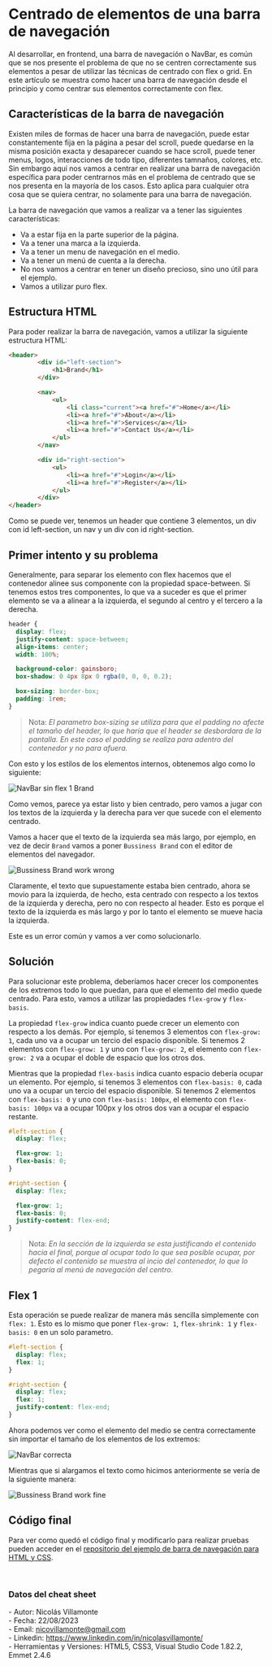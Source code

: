 # Centrado de elementos de una barra de navegación

Al desarrollar, en frontend, una barra de navegación o NavBar, es común que se nos presente el problema de que no se centren correctamente sus elementos a pesar de utilizar las técnicas de centrado con flex o grid. En este artículo se muestra como hacer una barra de navegación desde el principio y como centrar sus elementos correctamente con flex.

## Características de la barra de navegación

Existen miles de formas de hacer una barra de navegación, puede estar constantemente fija en la página a pesar del scroll, puede quedarse en la misma posición exacta y desaparecer cuando se hace scroll, puede tener menus, logos, interacciones de todo tipo, diferentes tamnaños, colores, etc. Sin embargo aquí nos vamos a centrar en realizar una barra de navegación específica para poder centrarnos más en el problema de centrado que se nos presenta en la mayoría de los casos. Esto aplica para cualquier otra cosa que se quiera centrar, no solamente para una barra de navegación.

La barra de navegación que vamos a realizar va a tener las siguientes características:

- Va a estar fija en la parte superior de la página.
- Va a tener una marca a la izquierda.
- Va a tener un menu de navegación en el medio.
- Va a tener un menú de cuenta a la derecha.
- No nos vamos a centrar en tener un diseño precioso, sino uno útil para el ejemplo.
- Vamos a utilizar puro flex.

## Estructura HTML

Para poder realizar la barra de navegación, vamos a utilizar la siguiente estructura HTML:

```html
<header>
        <div id="left-section">
            <h1>Brand</h1>
        </div>

        <nav>
            <ul>
                <li class="current"><a href="#">Home</a></li>
                <li><a href="#">About</a></li>
                <li><a href="#">Services</a></li>
                <li><a href="#">Contact Us</a></li>
            </ul>
        </nav>

        <div id="right-section">
            <ul>
                <li><a href="#">Login</a></li>
                <li><a href="#">Register</a></li>
            </ul>
        </div>
</header>
```

Como se puede ver, tenemos un header que contiene 3 elementos, un div con id left-section, un nav y un div con id right-section.

## Primer intento y su problema

Generalmente, para separar los elemento con flex hacemos que el contenedor alinee sus componente con la propiedad space-between. Si tenemos estos tres componentes, lo que va a suceder es que el primer elemento se va a alinear a la izquierda, el segundo al centro y el tercero a la derecha.

```css
header {
  display: flex;
  justify-content: space-between;
  align-items: center;
  width: 100%;

  background-color: gainsboro;
  box-shadow: 0 4px 8px 0 rgba(0, 0, 0, 0.2);

  box-sizing: border-box;
  padding: 1rem;
}
```

> Nota: _El parametro box-sizing se utiliza para que el padding no afecte el tamaño del header, lo que haría que el header se desbordara de la pantalla. En este caso el padding se realiza para adentro del contenedor y no para afuera._

Con esto y los estilos de los elementos internos, obtenemos algo como lo siguiente:

![NavBar sin flex 1 Brand](https://github.com/nicovillamonte/code-cheat-sheet/assets/64659720/9aa9b2b2-f625-4ed0-b30e-50432b0ef096)

Como vemos, parece ya estar listo y bien centrado, pero vamos a jugar con los textos de la izquierda y la derecha para ver que sucede con el elemento centrado.

Vamos a hacer que el texto de la izquierda sea más largo, por ejemplo, en vez de decir `Brand` vamos a poner `Bussiness Brand` con el editor de elementos del navegador.

![Bussiness Brand work wrong](https://github.com/nicovillamonte/code-cheat-sheet/assets/64659720/fe27f13f-318f-4339-a0d8-20d7fe8cccf1)

Claramente, el texto que supuestamente estaba bien centrado, ahora se movio para la izquierda, de hecho, esta centrado con respecto a los textos de la izquierda y derecha, pero no con respecto al header. Esto es porque el texto de la izquierda es más largo y por lo tanto el elemento se mueve hacia la izquierda.

Este es un error común y vamos a ver como solucionarlo.

## Solución

Para solucionar este problema, deberíamos hacer crecer los componentes de los extremos todo lo que puedan, para que el elemento del medio quede centrado. Para esto, vamos a utilizar las propiedades `flex-grow` y `flex-basis`. 

La propiedad `flex-grow` indica cuanto puede crecer un elemento con respecto a los demás. Por ejemplo, si tenemos 3 elementos con `flex-grow: 1`, cada uno va a ocupar un tercio del espacio disponible. Si tenemos 2 elementos con `flex-grow: 1` y uno con `flex-grow: 2`, el elemento con `flex-grow: 2` va a ocupar el doble de espacio que los otros dos.

Mientras que la propiedad `flex-basis` indica cuanto espacio debería ocupar un elemento. Por ejemplo, si tenemos 3 elementos con `flex-basis: 0`, cada uno va a ocupar un tercio del espacio disponible. Si tenemos 2 elementos con `flex-basis: 0` y uno con `flex-basis: 100px`, el elemento con `flex-basis: 100px` va a ocupar 100px y los otros dos van a ocupar el espacio restante.

```css
#left-section {
  display: flex;

  flex-grow: 1;
  flex-basis: 0;
}

#right-section {
  display: flex;

  flex-grow: 1;
  flex-basis: 0;
  justify-content: flex-end;
}
```

> Nota: _En la sección de la izquierda se esta justificando el contenido hacia el final, porque al ocupar todo lo que sea posible ocupar, por defecto el contenido se muestra al incio del contenedor, lo que lo pegaría al menú de navegación del centro._

## Flex 1

Esta operación se puede realizar de manera más sencilla simplemente con `flex: 1`. Esto es lo mismo que poner `flex-grow: 1`, `flex-shrink: 1` y `flex-basis: 0` en un solo parametro.

```css
#left-section {
  display: flex;
  flex: 1;
}

#right-section {
  display: flex;
  flex: 1;
  justify-content: flex-end;
}
```

Ahora podemos ver como el elemento del medio se centra correctamente sin importar el tamaño de los elementos de los extremos:

![NavBar correcta](https://github.com/nicovillamonte/code-cheat-sheet/assets/64659720/46af921f-f68c-4631-a5ea-1dbd5f08c400)

Mientras que si alargamos el texto como hicimos anteriormente se vería de la siguiente manera:

![Bussiness Brand work fine](https://github.com/nicovillamonte/code-cheat-sheet/assets/64659720/3673d932-63f3-4dc6-b798-ff65f5ac05e7)

## Código final

Para ver como quedó el código final y modificarlo para realizar pruebas pueden acceder en el [repositorio del ejemplo de barra de navegación para HTML y CSS](https://github.com/nicovillamonte/eg-navbar-CSS).

<br>

### Datos del cheat sheet

\- Autor: Nicolás Villamonte <br>
\- Fecha: 22/08/2023 <br>
\- Email: nicovillamonte@gmail.com <br>
\- Linkedin: https://www.linkedin.com/in/nicolasvillamonte/ <br>
\- Herramientas y Versiones: HTML5, CSS3, Visual Studio Code 1.82.2, Emmet 2.4.6